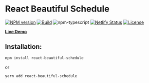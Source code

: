 # React Beautiful Schedule

[![NPM version][npm-image]][npm-url]
[![Build][github-build]][github-build-url]
![npm-typescript]
[![Netlify Status][netlify]][netlify-url]
[![License][github-license]][github-license-url]

[**Live Demo**](https://react-beautiful-schedule.netlify.app)

## Installation:

```bash
npm install react-beautiful-schedule
```

or

```bash
yarn add react-beautiful-schedule
```

[npm-url]: https://www.npmjs.com/react-beautiful-schedule
[npm-image]: https://img.shields.io/npm/v/react-beautiful-schedule
[github-license]: https://img.shields.io/badge/license-MIT-green
[github-license-url]: https://github.com/ahmedalatawi/react-beautiful-schedule/blob/main/LICENSE
[github-build]: https://github.com/ahmedalatawi/react-beautiful-schedule/actions/workflows/main.yml/badge.svg
[github-build-url]: https://github.com/ahmedalatawi/react-beautiful-schedule/actions/workflows/main.yml
[npm-typescript]: https://img.shields.io/npm/types/react-beautiful-schedule
[netlify]: https://api.netlify.com/api/v1/badges/4051b791-71f6-4c5b-9fb6-1d5db749cef8/deploy-status
[netlify-url]: https://app.netlify.com/sites/react-beautiful-schedule/deploys
